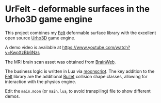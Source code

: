 # UrFelt - deformable surfaces in the Urho3D game engine
This project combines my [Felt](https://github.com/feltech/Felt) deformable surface library with
the excellent open source [Urho3D](https://urho3d.github.io/) game engine.

A demo video is available at https://www.youtube.com/watch?v=KwpXzBb6Nzs

The MRI brain scan asset was obtained from [BrainWeb](http://www.bic.mni.mcgill.ca/brainweb/).

The business logic is written in Lua via [moonscript](https://moonscript.org/).  The key addition
to the [Felt](https://github.com/feltech/Felt) library are the additional
[Bullet](https://pybullet.org) collision shape classes, allowing for interaction with the physics
engine.

Edit the `main.moon` (or `main.lua`, to avoid transpiling) file to show different demos.
